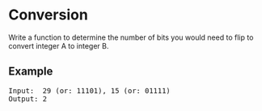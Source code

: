 # Conversion
Write a function to determine the number of bits you would need to flip to convert
integer A to integer B.

## Example
<pre>
Input:  29 (or: 11101), 15 (or: 01111)
Output: 2
</pre>
